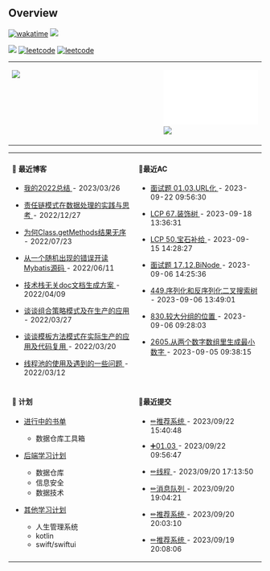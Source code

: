 
## Overview

[![wakatime](https://wakatime.com/badge/user/78591c59-95d5-4479-b2fc-988c35f31d59.svg)](https://wakatime.com/@78591c59-95d5-4479-b2fc-988c35f31d59) ![](https://gpvc.arturio.dev/0xcaffebabe)

![](https://img.shields.io/static/v1?label=LeetCode%20CN&message=0xcaffebabe&color=success) [![leetcode](https://img.shields.io/static/v1?label=Solved&message=873%20/%203475&color=success)](https://leetcode.cn/u/0xcaffebabe/) [![leetcode](https://img.shields.io/static/v1?label=Accepted&message=83.85%&color=success)](https://leetcode.cn/u/0xcaffebabe/)

<table border="0">
  <tr border="0">

  <td valign="top" width="60%">

  ![](https://github-readme-stats.vercel.app/api/wakatime?username=0xcaffebabe&layout=compact&langs_count=12&theme=dark&range=all_time)

  </td>

  <td valign="top" width="40%">

  ![](https://raw.githubusercontent.com/0xcaffebabe/github-stats/master/generated/overview.svg)
  ![](https://github-profile-summary-cards.vercel.app/api/cards/productive-time?username=0xcaffebabe&theme=github_dark&utcOffset=8)

  </td>
  </tr>

</table>

<table>

<tr>
<td valign="top" width="50%">

#### 📖 最近博客


* <a href="https://0xcaffebabe.github.io/%E4%BA%BA%E7%94%9F/2023/03/26/%E6%88%91%E7%9A%842022%E6%80%BB%E7%BB%93.html" target="_blank"> 我的2022总结 </a> - 2023/03/26 

    
* <a href="https://0xcaffebabe.github.io/%E8%AE%BE%E8%AE%A1%E6%A8%A1%E5%BC%8F/2022/12/27/%E8%B4%A3%E4%BB%BB%E9%93%BE%E6%A8%A1%E5%BC%8F%E5%9C%A8%E6%95%B0%E6%8D%AE%E5%A4%84%E7%90%86%E7%9A%84%E5%AE%9E%E8%B7%B5%E4%B8%8E%E6%80%9D%E8%80%83.html" target="_blank"> 责任链模式在数据处理的实践与思考 </a> - 2022/12/27 

    
* <a href="https://0xcaffebabe.github.io/jvm/2022/07/23/%E4%B8%BA%E4%BD%95Class.getMethods%E7%BB%93%E6%9E%9C%E6%97%A0%E5%BA%8F.html" target="_blank"> 为何Class.getMethods结果无序 </a> - 2022/07/23 

    
* <a href="https://0xcaffebabe.github.io/java/2022/06/11/%E4%BB%8E%E4%B8%80%E4%B8%AA%E9%9A%8F%E6%9C%BA%E5%87%BA%E7%8E%B0%E7%9A%84%E9%94%99%E8%AF%AF%E5%BC%80%E8%AF%BBMybatis%E6%BA%90%E7%A0%81.html" target="_blank"> 从一个随机出现的错误开读Mybatis源码 </a> - 2022/06/11 

    
* <a href="https://0xcaffebabe.github.io/%E6%97%A5%E5%B8%B8/2022/04/09/%E6%8A%80%E6%9C%AF%E6%A0%88%E6%97%A0%E5%85%B3doc%E6%96%87%E6%A1%A3%E7%94%9F%E6%88%90%E6%96%B9%E6%A1%88.html" target="_blank"> 技术栈无关doc文档生成方案 </a> - 2022/04/09 

    
* <a href="https://0xcaffebabe.github.io/%E8%AE%BE%E8%AE%A1%E6%A8%A1%E5%BC%8F/2022/03/27/%E8%B0%88%E8%B0%88%E7%BB%84%E5%90%88%E7%AD%96%E7%95%A5%E6%A8%A1%E5%BC%8F%E5%8F%8A%E5%9C%A8%E7%94%9F%E4%BA%A7%E7%9A%84%E5%BA%94%E7%94%A8.html" target="_blank"> 谈谈组合策略模式及在生产的应用 </a> - 2022/03/27 

    
* <a href="https://0xcaffebabe.github.io/%E8%AE%BE%E8%AE%A1%E6%A8%A1%E5%BC%8F/2022/03/20/%E8%B0%88%E8%B0%88%E6%A8%A1%E6%9D%BF%E6%96%B9%E6%B3%95%E6%A8%A1%E5%BC%8F%E5%9C%A8%E5%AE%9E%E9%99%85%E7%94%9F%E4%BA%A7%E7%9A%84%E5%BA%94%E7%94%A8%E5%8F%8A%E4%BB%A3%E7%A0%81%E5%A4%8D%E7%94%A8.html" target="_blank"> 谈谈模板方法模式在实际生产的应用及代码复用 </a> - 2022/03/20 

    
* <a href="https://0xcaffebabe.github.io/java/2022/03/12/%E7%BA%BF%E7%A8%8B%E6%B1%A0%E7%9A%84%E4%BD%BF%E7%94%A8%E5%8F%8A%E9%81%87%E5%88%B0%E7%9A%84%E4%B8%80%E4%BA%9B%E9%97%AE%E9%A2%98.html" target="_blank"> 线程池的使用及遇到的一些问题 </a> - 2022/03/12 

        

</td>

<td valign="top" width="50%">

#### 🔋最近AC


  * <a href="https://leetcode.cn/submissions/detail/468553519" target="_blank"> 面试题 01.03.URL化 </a> - 2023-09-22 09:56:30 

    
  * <a href="https://leetcode.cn/submissions/detail/467310507" target="_blank"> LCP 67.装饰树 </a> - 2023-09-18 13:36:31 

    
  * <a href="https://leetcode.cn/submissions/detail/466454596" target="_blank"> LCP 50.宝石补给 </a> - 2023-09-15 14:28:27 

    
  * <a href="https://leetcode.cn/submissions/detail/463523044" target="_blank"> 面试题 17.12.BiNode </a> - 2023-09-06 14:25:36 

    
  * <a href="https://leetcode.cn/submissions/detail/463512399" target="_blank"> 449.序列化和反序列化二叉搜索树 </a> - 2023-09-06 13:49:01 

    
  * <a href="https://leetcode.cn/submissions/detail/463427268" target="_blank"> 830.较大分组的位置 </a> - 2023-09-06 09:28:03 

    
  * <a href="https://leetcode.cn/submissions/detail/463066466" target="_blank"> 2605.从两个数字数组里生成最小数字 </a> - 2023-09-05 09:38:15 

    

</td>

</tr>

<tr>

<td valign="top" width="50%">

#### 📝 计划

- [进行中的书单](https://github.com/users/0xcaffebabe/projects/4)
  - 数据仓库工具箱


- [后端学习计划](https://github.com/users/0xcaffebabe/projects/1)
  - 数据仓库
  - 信息安全
  - 数据技术


- [其他学习计划](https://github.com/users/0xcaffebabe/projects/3)
  - 人生管理系统
  - kotlin
  - swift/swiftui


<td>

#### 🌴最近提交


  * <a href="https://github.com/0xcaffebabe/note/commit/fd92b39ba41b0051c844cab622c45efab7a299fd" target="_blank"> ✏推荐系统 </a> - 2023/09/22 15:40:48 

    
  * <a href="https://github.com/0xcaffebabe/leetcode/commit/e7134875233a8db2072f764ee53a0edd484fc637" target="_blank"> ➕01.03 </a> - 2023/09/22 09:56:47 

    
  * <a href="https://github.com/0xcaffebabe/note/commit/15fea6ddb96ad6935376a992804262c53567cdf1" target="_blank"> ✏线程 </a> - 2023/09/20 17:13:50 

    
  * <a href="https://github.com/0xcaffebabe/note/commit/6f86ba7912b26cb8751931e1d05e194724766bc7" target="_blank"> ✏消息队列 </a> - 2023/09/20 19:04:21 

    
  * <a href="https://github.com/0xcaffebabe/note/commit/cfa06f5886df43e70d2b903890c325e9140934ba" target="_blank"> ✏推荐系统 </a> - 2023/09/20 20:03:10 

    
  * <a href="https://github.com/0xcaffebabe/note/commit/162551bc8e5a8c1e8ad7086f7c193ec6e2b157a0" target="_blank"> ✏推荐系统 </a> - 2023/09/19 20:08:06 

    

</td>

</tr>

</table>

